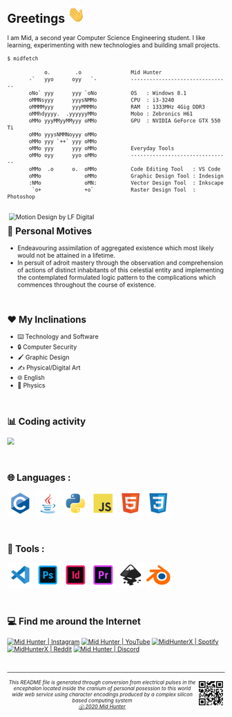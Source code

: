# Greetings <img src="img/wave.gif" width="40px">
I am Mid, a second year Computer Science Engineering student. I like learning, experimenting with new technologies and building small projects.

```console
$ midfetch

            o.        .o             	Mid Hunter
       -`   yyo      oyy   `-        	--------------------------------
       oNo` yyy      yyy `oNo        	OS   : Windows 8.1
       oMMNsyyy      yyysNMMo        	CPU  : i3-3240
       oMMMMyyy      yyyMMMMo        	RAM  : 1333MHz 4Gig DDR3
       oMMhdyyyy.  .yyyyyyMMo        	Mobo : Zebronics H61
       oMMo yyyMMyyMMyyy oMMo        	GPU  : NVIDIA GeForce GTX 550 Ti
       oMMo yyysNMMNoyyy oMMo
       oMMo yyy `++` yyy oMMo
       oMMo yyy      yyy oMMo        	Everyday Tools
       oMMo oyy      yyo oMMo        	--------------------------------
       oMMo  .o      o.  oMMo        	Code Editing Tool   : VS Code
       oMMo              oMMo        	Graphic Design Tool : Indesign
       :NMo              oMN:        	Vector Design Tool  : Inkscape
        `o+              +o`         	Raster Design Tool  : Photoshop

```

<br>

<img align="right" alt="Motion Design by LF Digital" src="https://media1.giphy.com/media/dWesBcTLavkZuG35MI/giphy.gif?cid=ecf05e47m5vtes9ru5z8loycvbgqrd53p3xzeib7wfkvmg6z&rid=giphy.gif" width="500" />

## 👨 Personal Motives
- Endeavouring assimilation of aggregated existence which most likely would not be attained in a lifetime.
- In persuit of adroit mastery through the observation and comprehension of actions of distinct inhabitants of this celestial entity and implementing the contemplated formulated logic pattern to the complications which commences throughout the course of existence.

<br>

## ❤️ My Inclinations
<p><ul>
	<li><a title="Systematic investigation into human made equipments developed from the application of scientific knowledge and its underlying logical pattern, in order to establish facts and reach new conclusions of the working mechanism of aforementioned equipments." class="ui-tooltip"><span style="cursor: help;">⌨️ Technology and Software</span></a>
	<li><a title="explanation" class="ui-tooltip"><span style="cursor: help;">🔒 Computer Security</span></a>
	<li><a title="Crafting digital visual content intended to transmit specific messages achieved through applying comprehensive logically formulated style of visual hierarchy, typeface and page layout of visual elements." class="ui-tooltip"><span style="cursor: help;">🖌️ Graphic Design</span></a>
	<li><a title="explanation" class="ui-tooltip"><span style="cursor: help;">✍️ Physical/Digital Art</span></a>
	<li><a title="Formulation of obfuscatory sesquipedalian lexicological formations and elaboration of convoluted circumlocutions using the English lexicon." class="ui-tooltip"><span style="cursor: help;">🌐 English</span></a>
	<li><a title="Fathoming the logical working mechanism of electromagnetic radiation, transmission of particle vibrations, kinetic and thermal quantitative properties of physical system (excluding potential, electrical, chemical and nuclear energy) also while comprehending the dynamic reaction of objects described in terms of displacement, distance, velocity, acceleration, speed, and time." class="ui-tooltip"><span style="cursor: help;">🏃 Physics</span></a>
</ul></p>

<br>

## 📊 Coding activity
![](https://wakatime.com/share/@Mid_Hunter/cb8eda79-4598-4e21-919f-e697b0143f07.png)

<br>

## 🌐 Languages :
<code><img height="60" title="C" src="img/c.svg"></code>
<code><img height="60" title="Java" src="img/java.svg"></code>
<code><img height="60" title="Python" src="img/python.svg"></code>
<code><img height="60" title="JavaScript" src="img/javascript.svg"></code>
<code><img height="60" title="HTML5" src="img/html5.svg"></code>
<code><img height="60" title="CSS3" src="img/css3.svg"></code>

<br>

## 🔧 Tools :
<code><img height="60" title="Visual Studio Code" src="img/vscode.svg"></code>
<code><img height="60" title="Adobe Photoshop" src="img/photoshop.svg"></code>
<code><img height="60" title="Adobe Indesign" src="img/indesign.svg"></code>
<code><img height="60" title="Adobe Premiere Pro" src="img/premiere pro.svg"></code>
<code><img height="60" title="Inkscape" src="img/inkscape.svg"></code>
<code><img height="60" title="Blender 3D" src="img/blender.svg"></code>

<br>

## 💻 Find me around the Internet
[<img title="Not much but it's honest work" alt="Mid Hunter | Instagram" src="https://img.shields.io/badge/-Instagram-C13584?style=for-the-badge&logo=Instagram&logoColor=white" />][instagram]
[<img title="You shall not pass!" alt="Mid Hunter | YouTube" src="https://img.shields.io/badge/-YouTube-FF0000?style=for-the-badge&logo=YouTube&logoColor=white" />][youtube]
[<img title="Dem feels bro" alt="MidHunterX | Spotify" src="https://img.shields.io/badge/-Spotify-1DB954?style=for-the-badge&logo=Spotify&logoColor=white" />][spotify]
[<img title="The only place where intellectuals acts like complete idiots" alt="MidHunterX | Reddit" src="https://img.shields.io/badge/-u/MidHunterX-FF4500?style=for-the-badge&logo=Reddit&logoColor=white" />][reddit]
[<img title="Welcome my friend, to one of the top 10 dead servers of all time" alt="Mid Hunter | Discord" src="https://img.shields.io/badge/-Discord-7289da?style=for-the-badge&logo=Discord&logoColor=white" />][discord]

<br clear="left">

<hr>
<img align="right" src="img/QR.svg" width="64" />
<sub><h6 align="center">This <i>README</i> file is generated through conversion from electrical pulses in the encephalon located inside the cranium of personal posession to this world wide web service using character encodings produced by a complex silicon based computing system <br/> <a title="Not even a copyright symbol but, okay... looks cool tho" href="https://matias.ma/nsfw/">ⓔ 2020 Mid Hunter</a></h6></sub>

<!-- Variables : Social -->
[youtube]: https://www.youtube.com/watch?v=dQw4w9WgXcQ
[instagram]: https://www.instagram.com/mid_hunter
[spotify]: https://open.spotify.com/user/8u1o1bw0zdxbfvgreer5xmeoa
[reddit]: https://www.reddit.com/user/MidHunterX
[discord]: https://discord.com/invite/KQxxEyu
